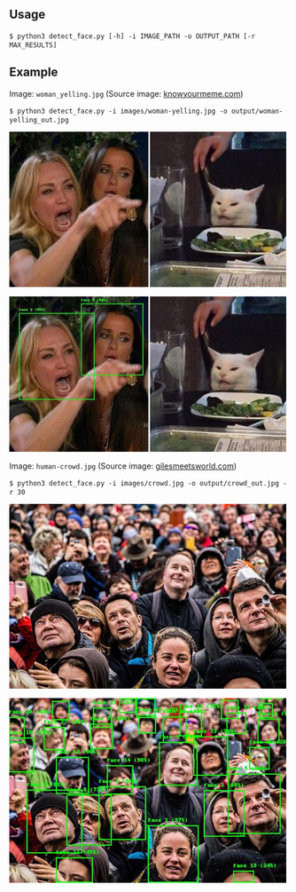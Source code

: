 ## Usage

```
$ python3 detect_face.py [-h] -i IMAGE_PATH -o OUTPUT_PATH [-r MAX_RESULTS]
```

## Example

Image: `woman_yelling.jpg` (Source image: [knowyourmeme.com](https://knowyourmeme.com/memes/woman-yelling-at-a-cat))

```
$ python3 detect_face.py -i images/woman-yelling.jpg -o output/woman-yelling_out.jpg
```

![img](images/woman-yelling.jpg)

![img](output/woman-yelling_out.jpg)

Image: `human-crowd.jpg` (Source image: [gilesmeetsworld.com](https://gilesmeetsworld.com/how-to-avoid-crowds-when-you-travel/))


```
$ python3 detect_face.py -i images/crowd.jpg -o output/crowd_out.jpg -r 30
```

![img](images/human-crowd.jpg)

![img](output/human-crowd_out.jpg)
